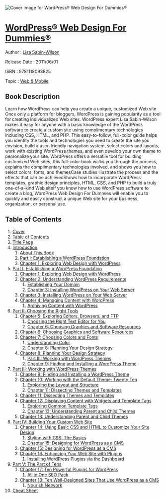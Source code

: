 ![Cover image for WordPress® Web Design For Dummies®](https://imgdetail.ebookreading.net/cover/cover/web_mobile/EB9781118093825.jpg)

[WordPress® Web Design For Dummies®](https://ebookreading.net/view/book/WordPress%C2%AE+Web+Design+For+Dummies%C2%AE-EB9781118093825_1.html "WordPress® Web Design For Dummies®")
====================================================================================================================

Author : [Lisa Sabin-Wilson](https://ebookreading.net/search/author/Lisa+Sabin-Wilson)

Release Date : 2011/06/01

ISBN : 9781118093825

Topic : [Web & Mobile](https://ebookreading.net/search/category/web-mobile)

Book Description
-----------------

Learn how WordPress can help you create a unique, customized Web site
Once only a platform for bloggers, WordPress is gaining popularity as a tool for creating individualized Web sites. WordPress expert Lisa Sabin-Wilson makes it easy for anyone with a basic knowledge of the WordPress software to create a custom site using complimentary technologies including CSS, HTML, and PHP. This easy-to-follow, full-color guide helps you identify the tools and technologies you need to create the site you envision, build a user-friendly navigation system, select colors and layouts, work with existing WordPress themes, and even develop your own theme to personalize your site.
WordPress offers a versatile tool for building customized Web sites; this full-color book walks you through the process, explains the complimentary technologies involved, and shows you how to select colors, fonts, and themesCase studies illustrate the process and the effects that can be achievedShows how to incorporate WordPress templates, graphic design principles, HTML, CSS, and PHP to build a truly one-of-a-kind Web siteIf you know how to use WordPress software to create a blog, WordPress Web Design For Dummies will enable you to quickly and easily construct a unique Web site for your business, organization, or personal use.
              
Table of Contents
-----------------

1. [Cover](https://ebookreading.net/view/book/WordPress%C2%AE+Web+Design+For+Dummies%C2%AE-EB9781118093825_1.html)
1. [Table of Contents](https://ebookreading.net/view/book/WordPress%C2%AE+Web+Design+For+Dummies%C2%AE-EB9781118093825_2.html)
1. [Title Page](https://ebookreading.net/view/book/WordPress%C2%AE+Web+Design+For+Dummies%C2%AE-EB9781118093825_3.html)
1. [Introduction](https://ebookreading.net/view/book/WordPress%C2%AE+Web+Design+For+Dummies%C2%AE-EB9781118093825_4.html)
    1. [About This Book](https://ebookreading.net/view/book/WordPress%C2%AE+Web+Design+For+Dummies%C2%AE-EB9781118093825_5.html#a2)
    1. [Part I: Establishing a WordPress Foundation](https://ebookreading.net/view/book/WordPress%C2%AE+Web+Design+For+Dummies%C2%AE-EB9781118093825_6.html#a1_04_9780470935033)
    1. [Chapter 1: Exploring Web Design with WordPress](https://ebookreading.net/view/book/WordPress%C2%AE+Web+Design+For+Dummies%C2%AE-EB9781118093825_7.html#a1_05_9780470935033)
1. [Part I: Establishing a WordPress Foundation](https://ebookreading.net/view/book/WordPress%C2%AE+Web+Design+For+Dummies%C2%AE-EB9781118093825_6.html)
    1. [Chapter 1: Exploring Web Design with WordPress](https://ebookreading.net/view/book/WordPress%C2%AE+Web+Design+For+Dummies%C2%AE-EB9781118093825_7.html)
    1. [Chapter 2: Understanding WordPress Requirements](https://ebookreading.net/view/book/WordPress%C2%AE+Web+Design+For+Dummies%C2%AE-EB9781118093825_8.html)
        1. [Establishing Your Domain](https://ebookreading.net/view/book/WordPress%C2%AE+Web+Design+For+Dummies%C2%AE-EB9781118093825_9.html#a2_06_9780470935033)
        1. [Chapter 3: Installing WordPress on Your Web Server](https://ebookreading.net/view/book/WordPress%C2%AE+Web+Design+For+Dummies%C2%AE-EB9781118093825_10.html#a1_07_9780470935033)
    1. [Chapter 3: Installing WordPress on Your Web Server](https://ebookreading.net/view/book/WordPress%C2%AE+Web+Design+For+Dummies%C2%AE-EB9781118093825_10.html)
    1. [Chapter 4: Managing Content with WordPress](https://ebookreading.net/view/book/WordPress%C2%AE+Web+Design+For+Dummies%C2%AE-EB9781118093825_11.html)
        1. [Archiving Content with WordPress](https://ebookreading.net/view/book/WordPress%C2%AE+Web+Design+For+Dummies%C2%AE-EB9781118093825_12.html#a2_08_9780470935033)
1. [Part II: Choosing the Right Tools](https://ebookreading.net/view/book/WordPress%C2%AE+Web+Design+For+Dummies%C2%AE-EB9781118093825_13.html)
    1. [Chapter 5: Exploring Editors, Browsers, and FTP](https://ebookreading.net/view/book/WordPress%C2%AE+Web+Design+For+Dummies%C2%AE-EB9781118093825_14.html)
        1. [Choosing the Right Text Editor for You](https://ebookreading.net/view/book/WordPress%C2%AE+Web+Design+For+Dummies%C2%AE-EB9781118093825_15.html#a2_10_9780470935033)
        1. [Chapter 6: Choosing Graphics and Software Resources](https://ebookreading.net/view/book/WordPress%C2%AE+Web+Design+For+Dummies%C2%AE-EB9781118093825_16.html#a1_11_9780470935033)
    1. [Chapter 6: Choosing Graphics and Software Resources](https://ebookreading.net/view/book/WordPress%C2%AE+Web+Design+For+Dummies%C2%AE-EB9781118093825_16.html)
    1. [Chapter 7: Choosing Colors and Fonts](https://ebookreading.net/view/book/WordPress%C2%AE+Web+Design+For+Dummies%C2%AE-EB9781118093825_17.html)
        1. [Understanding Color](https://ebookreading.net/view/book/WordPress%C2%AE+Web+Design+For+Dummies%C2%AE-EB9781118093825_18.html#a2_12_9780470935033)
        1. [Chapter 8: Planning Your Design Strategy](https://ebookreading.net/view/book/WordPress%C2%AE+Web+Design+For+Dummies%C2%AE-EB9781118093825_19.html#a1_13_9780470935033)
    1. [Chapter 8: Planning Your Design Strategy](https://ebookreading.net/view/book/WordPress%C2%AE+Web+Design+For+Dummies%C2%AE-EB9781118093825_19.html)
        1. [Part III: Working with WordPress Themes](https://ebookreading.net/view/book/WordPress%C2%AE+Web+Design+For+Dummies%C2%AE-EB9781118093825_20.html#a1_14_9780470935033)
        1. [Chapter 9: Finding and Installing a WordPress Theme](https://ebookreading.net/view/book/WordPress%C2%AE+Web+Design+For+Dummies%C2%AE-EB9781118093825_21.html#a1_15_9780470935033)
1. [Part III: Working with WordPress Themes](https://ebookreading.net/view/book/WordPress%C2%AE+Web+Design+For+Dummies%C2%AE-EB9781118093825_20.html)
    1. [Chapter 9: Finding and Installing a WordPress Theme](https://ebookreading.net/view/book/WordPress%C2%AE+Web+Design+For+Dummies%C2%AE-EB9781118093825_21.html)
    1. [Chapter 10: Working with the Default Theme: Twenty Ten](https://ebookreading.net/view/book/WordPress%C2%AE+Web+Design+For+Dummies%C2%AE-EB9781118093825_22.html)
        1. [Exploring the Layout and Structure](https://ebookreading.net/view/book/WordPress%C2%AE+Web+Design+For+Dummies%C2%AE-EB9781118093825_23.html#a2_16_9780470935033)
        1. [Chapter 11: Dissecting Themes and Templates](https://ebookreading.net/view/book/WordPress%C2%AE+Web+Design+For+Dummies%C2%AE-EB9781118093825_24.html#a1_17_9780470935033)
    1. [Chapter 11: Dissecting Themes and Templates](https://ebookreading.net/view/book/WordPress%C2%AE+Web+Design+For+Dummies%C2%AE-EB9781118093825_24.html)
    1. [Chapter 12: Displaying Content with Widgets and Template Tags](https://ebookreading.net/view/book/WordPress%C2%AE+Web+Design+For+Dummies%C2%AE-EB9781118093825_25.html)
        1. [Exploring Common Template Tags](https://ebookreading.net/view/book/WordPress%C2%AE+Web+Design+For+Dummies%C2%AE-EB9781118093825_26.html#a2_18_9780470935033)
        1. [Chapter 13: Understanding Parent and Child Themes](https://ebookreading.net/view/book/WordPress%C2%AE+Web+Design+For+Dummies%C2%AE-EB9781118093825_27.html#a1_19_9780470935033)
    1. [Chapter 13: Understanding Parent and Child Themes](https://ebookreading.net/view/book/WordPress%C2%AE+Web+Design+For+Dummies%C2%AE-EB9781118093825_27.html)
1. [Part IV: Building Your Custom Web Site](https://ebookreading.net/view/book/WordPress%C2%AE+Web+Design+For+Dummies%C2%AE-EB9781118093825_28.html)
    1. [Chapter 14: Using Basic CSS and HTML to Customize Your Site Design](https://ebookreading.net/view/book/WordPress%C2%AE+Web+Design+For+Dummies%C2%AE-EB9781118093825_29.html)
        1. [Styling with CSS: The Basics](https://ebookreading.net/view/book/WordPress%C2%AE+Web+Design+For+Dummies%C2%AE-EB9781118093825_30.html#a2_21_9780470935033)
        1. [Chapter 15: Designing for WordPress as a CMS](https://ebookreading.net/view/book/WordPress%C2%AE+Web+Design+For+Dummies%C2%AE-EB9781118093825_31.html#a1_22_9780470935033)
    1. [Chapter 15: Designing for WordPress as a CMS](https://ebookreading.net/view/book/WordPress%C2%AE+Web+Design+For+Dummies%C2%AE-EB9781118093825_31.html)
    1. [Chapter 16: Enhancing Your Web Site with Plugins](https://ebookreading.net/view/book/WordPress%C2%AE+Web+Design+For+Dummies%C2%AE-EB9781118093825_32.html)
        1. [Installing WordPress Plugins via the Dashboard](https://ebookreading.net/view/book/WordPress%C2%AE+Web+Design+For+Dummies%C2%AE-EB9781118093825_33.html#a2_23_9780470935033)
1. [Part V: The Part of Tens](https://ebookreading.net/view/book/WordPress%C2%AE+Web+Design+For+Dummies%C2%AE-EB9781118093825_34.html)
    1. [Chapter 17: Ten Powerful Plugins for WordPress](https://ebookreading.net/view/book/WordPress%C2%AE+Web+Design+For+Dummies%C2%AE-EB9781118093825_35.html)
        1. [All in One SEO Pack](https://ebookreading.net/view/book/WordPress%C2%AE+Web+Design+For+Dummies%C2%AE-EB9781118093825_36.html#a2_25_9780470935033)
    1. [Chapter 18: Ten Well-Designed Sites That Use WordPress as a CMS](https://ebookreading.net/view/book/WordPress%C2%AE+Web+Design+For+Dummies%C2%AE-EB9781118093825_37.html)
        1. [Nourish Network](https://ebookreading.net/view/book/WordPress%C2%AE+Web+Design+For+Dummies%C2%AE-EB9781118093825_38.html#a2_26_9780470935033)
1. [Cheat Sheet](https://ebookreading.net/view/book/WordPress%C2%AE+Web+Design+For+Dummies%C2%AE-EB9781118093825_39.html)
